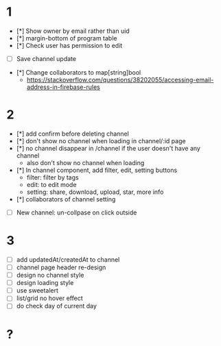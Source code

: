 # 1
- [*] Show owner by email rather than uid
- [*] margin-bottom of program table
- [*] Check user has permission to edit
- [ ] Save channel update
- [*] Change collaborators to map[string]bool
    * https://stackoverflow.com/questions/38202055/accessing-email-address-in-firebase-rules

# 2
- [*] add confirm before deleting channel
- [*] don't show no channel when loading in channel/:id page
- [*] no channel disappear in /channel if the user doesn't have any channel
    - also don't show no channel when loading
- [*] In channel component, add filter, edit, setting buttons
    * filter: filter by tags
    * edit: to edit mode
    * setting: share, download, upload, star, more info
- [*] collaborators of channel setting
- [ ] New channel: un-collpase on click outside

# 3
- [ ] add updatedAt/createdAt to channel
- [ ] channel page header re-design
- [ ] design no channel style
- [ ] design loading style
- [ ] use sweetalert
- [ ] list/grid no hover effect
- [ ] do check day of current day

# ?

